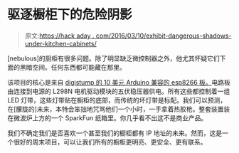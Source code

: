 # 驱逐橱柜下的危险阴影

> 原文:[https://hack aday . com/2016/03/10/exhibit-dangerous-shadows-under-kitchen-cabinets/](https://hackaday.com/2016/03/10/banish-dangerous-shadows-under-kitchen-cabinets/)

[nebulous]的厨柜有很多问题。除了明显缺乏微控制器之外，他尤其怀疑它们下面的黑暗空间。任何东西都可能藏在那里。

该项目的核心是来自 [digistump 的 10 美元 Arduino 兼容的 esp8266 板。](http://hackaday.com/2015/04/25/the-digistump-oak-an-esp8266-on-kickstarter/)电路板由连接到电源的 L298N 电机驱动模块的五伏稳压器供电。所有这些都控制着一组 LED 灯带，这些灯带贴在橱柜的底部，而传统的坏灯带是标配。我们可以预测，在[朦胧的]未来，本特会笨拙地咒骂他们一个小时，一手拿着热胶枪。整套装置装在微波炉上方的一个 SparkFun 纸箱里。你几乎看不出这不是商业产品。

我们不确定我们是否喜欢一个甚至我们的橱柜都有 IP 地址的未来。然而，这是一个很好的周末项目，可以让我们所有的橱柜更明亮、更安全、更有联系。